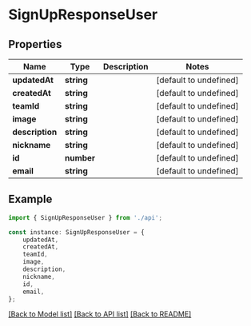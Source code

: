 # SignUpResponseUser


## Properties

Name | Type | Description | Notes
------------ | ------------- | ------------- | -------------
**updatedAt** | **string** |  | [default to undefined]
**createdAt** | **string** |  | [default to undefined]
**teamId** | **string** |  | [default to undefined]
**image** | **string** |  | [default to undefined]
**description** | **string** |  | [default to undefined]
**nickname** | **string** |  | [default to undefined]
**id** | **number** |  | [default to undefined]
**email** | **string** |  | [default to undefined]

## Example

```typescript
import { SignUpResponseUser } from './api';

const instance: SignUpResponseUser = {
    updatedAt,
    createdAt,
    teamId,
    image,
    description,
    nickname,
    id,
    email,
};
```

[[Back to Model list]](../README.md#documentation-for-models) [[Back to API list]](../README.md#documentation-for-api-endpoints) [[Back to README]](../README.md)
